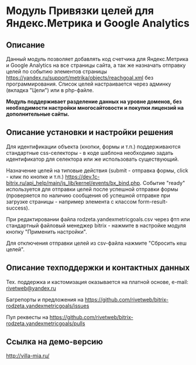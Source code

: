 ﻿
# Модуль Привязки целей для Яндекс.Метрика и Google Analytics

## Описание

Данный модуль позволяет добавлять код счетчика для Яндекс.Метрика и Google Analytics на все страницы сайта, а так же назначать отправку целей по событию элементов страницы https://yandex.ru/support/metrika/objects/reachgoal.xml без программирования. Список целей настраивается через админку (вкладка "Цели") или в php-файле.

**Модуль поддерживает разделение данных на уровне доменов, без необходимости настройки многосайтовости и покупки лицензий на дополнительные сайты.**

## Описание установки и настройки решения

Для идентификации объекта (кнопки, формы и т.п.) поддерживаются стандартные css-селекторы - в коде шаблона необходимо задать идентификатор для селектора или же использовать существующий. 

Назначение целей на типовые действия (submit - отправка формы, click - клик по кнопке и т.п.) https://dev.1c-bitrix.ru/api_help/main/js_lib/kernel/events/bx_bind.php. Событие "ready" используется для отправки целей после успешной отправки формы (проверяется по наличию сообщения об успешной отправке при загрузке страницы - например элемента с классом form-result-success).

При редактировании файла rodzeta.yandexmetricgoals.csv через фтп или стандартный файловый менеджер bitrix - нажмите в настройке модуля кнопку "Применить настройки".

Для отключения отправки целей из csv-файла нажмите "Сбросить кеш целей".

## Описание техподдержки и контактных данных

Тех. поддержка и кастомизация оказывается на платной основе, e-mail: rivetweb@yandex.ru

Багрепорты и предложения на https://github.com/rivetweb/bitrix-rodzeta.yandexmetricgoals/issues

Пул реквесты на https://github.com/rivetweb/bitrix-rodzeta.yandexmetricgoals/pulls

## Ссылка на демо-версию

http://villa-mia.ru/
